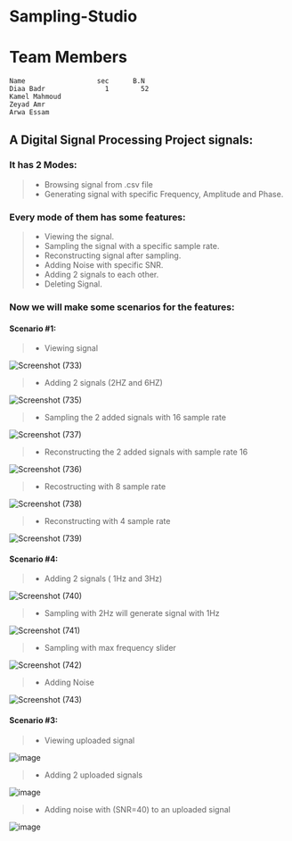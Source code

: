 # Sampling-Studio

# Team Members
    Name                  sec      B.N
    Diaa Badr               1        52
    Kamel Mahmoud
    Zeyad Amr 
    Arwa Essam

## A Digital Signal Processing Project signals:
### It has 2 Modes:
>- Browsing signal from .csv file
>- Generating signal with specific Frequency, Amplitude and Phase.
### Every mode of them has some features:
>- Viewing the signal.
>- Sampling the signal with a specific sample rate.
>- Reconstructing signal after sampling.
>- Adding Noise with specific SNR.
>- Adding 2 signals to each other.
>- Deleting Signal.
### Now we will make some scenarios for the features:
#### Scenario #1:
>- Viewing signal

![Screenshot (733)](https://user-images.githubusercontent.com/77173710/199280629-d3881a41-36d1-4aff-91c1-bc63b097e265.png)

>- Adding 2 signals (2HZ and 6HZ)

![Screenshot (735)](https://user-images.githubusercontent.com/77173710/199281511-eb36c5b9-b0b3-456b-a70e-0f3400eef238.png)

>- Sampling the 2 added signals with 16 sample rate

![Screenshot (737)](https://user-images.githubusercontent.com/77173710/199281888-6469926c-ebb1-4656-a594-d427508df5d0.png)

>- Reconstructing the 2 added signals with sample rate 16

![Screenshot (736)](https://user-images.githubusercontent.com/77173710/199281751-230bdec2-358b-4652-88db-3187cd146b26.png)

>- Recostructing with 8 sample rate

![Screenshot (738)](https://user-images.githubusercontent.com/77173710/199282149-6bf47965-1f7e-4563-9336-388f9cbe61dd.png)

>- Reconstructing with 4 sample rate

![Screenshot (739)](https://user-images.githubusercontent.com/77173710/199282229-fced19a9-0cc0-4696-bae7-b1e6fb2f8192.png)

#### Scenario #4:
>- Adding 2 signals ( 1Hz and 3Hz)

![Screenshot (740)](https://user-images.githubusercontent.com/77173710/199282704-454a55bc-b15f-4dfd-b0d9-eebeecd8adf2.png)
>- Sampling with 2Hz will generate signal with 1Hz

![Screenshot (741)](https://user-images.githubusercontent.com/77173710/199283101-1b508509-ee4d-45ac-8220-e108abd999bb.png)

>- Sampling with max frequency slider

![Screenshot (742)](https://user-images.githubusercontent.com/77173710/199283729-9460145f-adce-4190-b114-04159dddc720.png)

>- Adding Noise

![Screenshot (743)](https://user-images.githubusercontent.com/77173710/199283920-9a50f58a-9682-4030-a088-3d6615890c7d.png)

#### Scenario #3:
>- Viewing uploaded signal

![image](https://user-images.githubusercontent.com/93046966/198839765-f6bbd233-7b9d-4a55-b815-651d2669cb0c.png)

>- Adding 2 uploaded signals 

![image](https://user-images.githubusercontent.com/93046966/198839827-c3cb2441-0f96-42d9-a355-8b3a32687595.png)

>- Adding  noise with (SNR=40) to an uploaded signal

![image](https://user-images.githubusercontent.com/93046966/198840077-10002f15-4b4a-4021-900c-0cc0082b3b4d.png)

